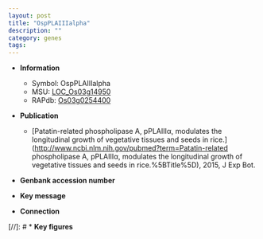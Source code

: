 ```yaml
---
layout: post
title: "OspPLAIIIalpha"
description: ""
category: genes
tags: 
---
```


* **Information**  
    + Symbol: OspPLAIIIalpha  
    + MSU: [LOC_Os03g14950](http://rice.plantbiology.msu.edu/cgi-bin/ORF_infopage.cgi?orf=LOC_Os03g14950)  
    + RAPdb: [Os03g0254400](http://rapdb.dna.affrc.go.jp/viewer/gbrowse_details/irgsp1?name=Os03g0254400)  

* **Publication**  
    + [Patatin-related phospholipase A, pPLAIIIα, modulates the longitudinal growth of vegetative tissues and seeds in rice.](http://www.ncbi.nlm.nih.gov/pubmed?term=Patatin-related phospholipase A, pPLAIIIα, modulates the longitudinal growth of vegetative tissues and seeds in rice.%5BTitle%5D), 2015, J Exp Bot.

* **Genbank accession number**  

* **Key message**  

* **Connection**  

[//]: # * **Key figures**  


